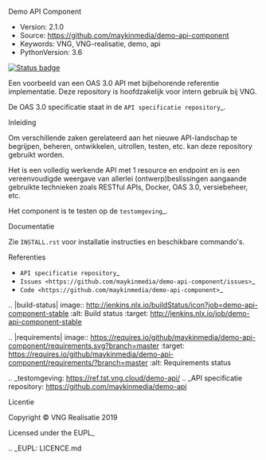 
Demo API Component


 * Version: 2.1.0
 * Source: https://github.com/maykinmedia/demo-api-component
 * Keywords: VNG, VNG-realisatie, demo, api
 * PythonVersion: 3.6

[![Status badge](https://img.shields.io/endpoint.svg?style=for-the-badge&amp;url=https%3A//api-test.nl/api/v1/provider-latest-badge/Demo%2520API%2520v2/steven/)](https%3A//api-test.nl/api/v1/provider-latest-badge/Demo%2520API%2520v2/steven/)

Een voorbeeld van een OAS 3.0 API met bijbehorende referentie implementatie.
Deze repository is hoofdzakelijk voor intern gebruik bij VNG.

De OAS 3.0 specificatie staat in de `API specificatie repository`_.


Inleiding

Om verschillende zaken gerelateerd aan het nieuwe API-landschap te begrijpen,
beheren, ontwikkelen, uitrollen, testen, etc. kan deze repository gebruikt 
worden.

Het is een volledig werkende API met 1 resource en endpoint en is een
vereenvoudigde weergave van allerlei (ontwerp)beslissingen aangaande gebruikte
technieken zoals RESTful APIs, Docker, OAS 3.0, versiebeheer, etc.

Het component is te testen op de `testomgeving`_.


Documentatie

Zie ``INSTALL.rst`` voor installatie instructies en beschikbare commando's.


Referenties

* `API specificatie repository`_
* `Issues <https://github.com/maykinmedia/demo-api-component/issues>`_
* `Code <https://github.com/maykinmedia/demo-api-component>`_


.. |build-status| image:: http://jenkins.nlx.io/buildStatus/icon?job=demo-api-component-stable
    :alt: Build status
    :target: http://jenkins.nlx.io/job/demo-api-component-stable

.. |requirements| image:: https://requires.io/github/maykinmedia/demo-api-component/requirements.svg?branch=master
     :target: https://requires.io/github/maykinmedia/demo-api-component/requirements/?branch=master
     :alt: Requirements status

.. _testomgeving: https://ref.tst.vng.cloud/demo-api/
.. _API specificatie repository: https://github.com/maykinmedia/demo-api


Licentie

Copyright © VNG Realisatie 2019

Licensed under the EUPL_

.. _EUPL: LICENCE.md
